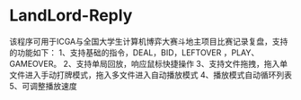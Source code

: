 # LandLord-Reply

该程序可用于ICGA与全国大学生计算机博弈大赛斗地主项目比赛记录复盘，支持的功能如下：
1、支持基础的指令，DEAL，BID，LEFTOVER ，PLAY、GAMEOVER。 
2、支持单局回放，响应鼠标快捷操作 
3、支持文件拖拽，拖入单文件进入手动打牌模式，拖入多文件进入自动播放模式 
4、播放模式自动循环列表 5、可调整播放速度
